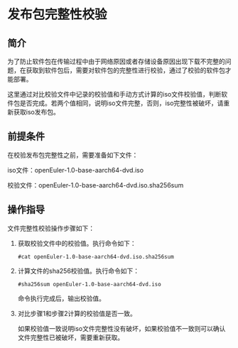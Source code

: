 # 发布包完整性校验<a name="ZH-CN_TOPIC_0220373245"></a>

## 简介<a name="section544295081513"></a>

为了防止软件包在传输过程中由于网络原因或者存储设备原因出现下载不完整的问题，在获取到软件包后，需要对软件包的完整性进行校验，通过了校验的软件包才能部署。

这里通过对比校验文件中记录的校验值和手动方式计算的iso文件校验值，判断软件包是否完成。若两个值相同，说明iso文件完整，否则，iso完整性被破坏，请重新获取iso发布包。

## 前提条件<a name="section1839292418149"></a>

在校验发布包完整性之前，需要准备如下文件：

iso文件：openEuler-1.0-base-aarch64-dvd.iso

校验文件：openEuler-1.0-base-aarch64-dvd.iso.sha256sum

## 操作指导<a name="section3301113671818"></a>

文件完整性校验操作步骤如下：

1.  获取校验文件中的校验值。执行命令如下：

    ```
    #cat openEuler-1.0-base-aarch64-dvd.iso.sha256sum 
    ```

2.  计算文件的sha256校验值。执行命令如下：

    ```
    #sha256sum openEuler-1.0-base-aarch64-dvd.iso
    ```

    命令执行完成后，输出校验值。

3.  对比步骤1和步骤2计算的校验值是否一致。

    如果校验值一致说明iso文件完整性没有破坏，如果校验值不一致则可以确认文件完整性已被破坏，需要重新获取。


